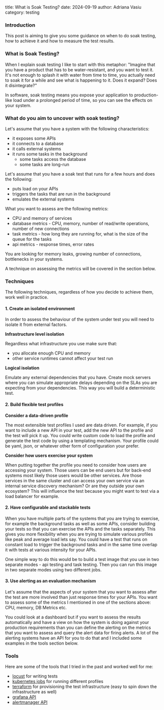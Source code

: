title: What is Soak Testing?
date: 2024-09-19
author: Adriana Vasiu
category: testing


### Introduction

This post is aiming to give you some guidance on when to do soak testing, how to achieve it and how to measure the test results.

### What is Soak Testing?

When I explain soak testing I like to start with this metaphor: 
"Imagine that you have a product that has to be water-resistant, and you want to test it. 
It's not enough to splash it with water from time to time, you actually need to soak it for a while and see what is happening to it. 
Does it expand? Does it disintegrate?"

In software, soak testing means you expose your application to production-like load under a prolonged period of time, 
so you can see the effects on your system. 

### What do you aim to uncover with soak testing? 

Let's assume that you have a system with the following characteristics:

- it exposes some APIs 
- it connects to a database
- it calls external systems 
- it runs some tasks in the background 
  - some tasks access the database
  - some tasks are long-run

Let's assume that you have a soak test that runs for a few hours and does the following:

- puts load on your APIs
- triggers the tasks that are run in the background
- emulates the external systems

What you want to assess are the following metrics: 

- CPU and memory of services
- database metrics - CPU, memory, number of read/write operations, number of new connections
- task metrics - how long they are running for, what is the size of the queue for the tasks 
- api metrics - response times, error rates

You are looking for memory leaks, growing number of connections, bottlenecks in your systems.

A technique on assessing the metrics will be covered in the section below. 

### Techniques

The following techniques, regardless of how you decide to achieve them, work well in practice.

#### 1. Create an isolated environment

In order to assess the behaviour of the system under test you will need to isolate it from external factors.

**Infrastructure level isolation**

Regardless what infrastructure you use make sure that:

- you allocate enough CPU and memory
- other service runtimes cannot affect your test run

**Logical isolation**

Emulate any external dependencies that you have. Create mock servers where you can simulate appropriate delays
depending on the SLAs you are expecting from your dependencies.
This way you will build a deterministic test. 

#### 2. Build flexible test profiles

**Consider a data-driven profile**

The most extensible test profiles I used are data driven. 
For example, if you want to include a new API in your test, add the new API to the profile and the test will pick it up. 
You could write custom code to load the profile and generate the test code by using a templating mechanism.
Your profile could be yaml, json, or whatever other form of configuration your prefer.

**Consider how users exercise your system**

When putting together the profile you need to consider how users are accessing your system. 
Those users can be end users but for back-end systems most likely those users would be other services. 
Are those services in the same cluster and can access your own service via an internal service discovery mechanism?
Or are they outside your own ecosystem? This will influence the test because you might want to test via a load balancer for 
example.


#### 2. Have configurable and stackable tests 

When you have multiple parts of the systems that you are trying to exercise, for example the background tasks as well 
as some APIs, consider building your tests so that you can exercise the APIs and the tasks separately. 
This gives you more flexibility when you are trying to simulate various profiles like peak and average load lets say. 
You could have a test that runs on constant load to trigger the background tasks and in the same time overlap 
it with tests at various intensity for your APIs.

One simple way to do this would be to build a test image that you use in two separate modes - api testing and task testing.
Then you can run this image in two separate modes using two different jobs.
 
#### 3. Use alerting as an evaluation mechanism 

Let's assume that the aspects of your system that you want to assess after the test are more involved than just response
times for your APIs. 
You want to assess some of the metrics I mentioned in one of the sections above: CPU, memory, DB Metrics etc.

You could look at a dashboard but if you want to assess the results automatically and have a view on how the system
is doing against your production requirements than you can define the alerting on the metrics that you want to assess 
and query the alert data for firing alerts. A lot of the alerting systems have an API for you to do that and I 
included some examples in the tools section below.  

### Tools

Here are some of the tools that I tried in the past and worked well for me:

- [locust](https://locust.io/) for writing tests
- [kubernetes jobs](https://kubernetes.io/docs/concepts/workloads/controllers/job/) for running different profiles
- [terraform](https://www.terraform.io/) for provisioning the test infrastructure (easy to spin down the infrastructure as well)
- [grafana API](https://grafana.com/docs/grafana/latest/developers/http_api/alerting_provisioning/)
- [alertmanager API](https://github.com/prometheus/alertmanager?tab=readme-ov-file#api)
